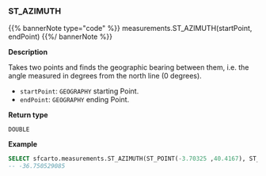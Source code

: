 ### ST_AZIMUTH

{{% bannerNote type="code" %}}
measurements.ST_AZIMUTH(startPoint, endPoint)
{{%/ bannerNote %}}

**Description**

Takes two points and finds the geographic bearing between them, i.e. the angle measured in degrees from the north line (0 degrees).

* `startPoint`: `GEOGRAPHY` starting Point.
* `endPoint`: `GEOGRAPHY` ending Point.

**Return type**

`DOUBLE`

**Example**

``` sql
SELECT sfcarto.measurements.ST_AZIMUTH(ST_POINT(-3.70325 ,40.4167), ST_POINT(-4.70325 ,41.4167));
-- -36.750529085
```